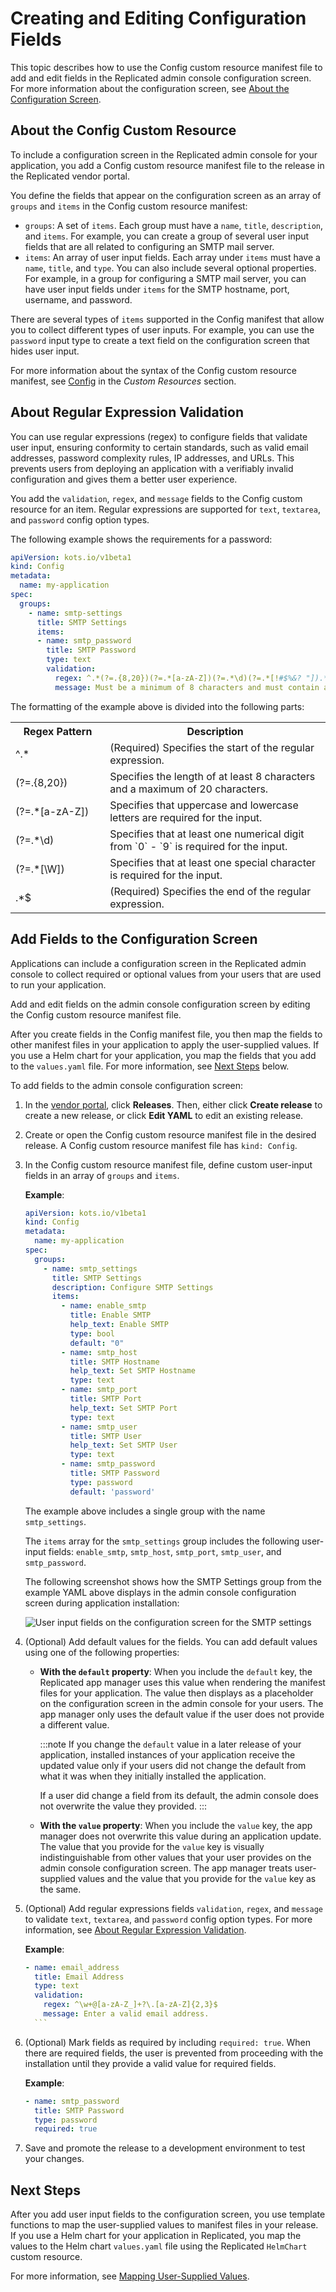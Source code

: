 # Creating and Editing Configuration Fields

This topic describes how to use the Config custom resource manifest file to add and edit fields in the Replicated admin console configuration screen. For more information about the configuration screen, see [About the Configuration Screen](config-screen-about).

## About the Config Custom Resource

To include a configuration screen in the Replicated admin console for your application, you add a Config custom resource manifest file to the release in the Replicated vendor portal.

You define the fields that appear on the configuration screen as an array of `groups` and `items` in the Config custom resource manifest:
   * `groups`: A set of `items`. Each group must have a `name`, `title`, `description`, and `items`. For example, you can create a group of several user input fields that are all related to configuring an SMTP mail server.
   * `items`: An array of user input fields. Each array under `items` must have a `name`, `title`, and `type`. You can also include several optional properties. For example, in a group for configuring a SMTP mail server, you can have user input fields under `items` for the SMTP hostname, port, username, and password.

   There are several types of `items` supported in the Config manifest that allow you to collect different types of user inputs. For example, you can use the `password` input type to create a text field on the configuration screen that hides user input.

For more information about the syntax of the Config custom resource manifest, see [Config](../reference/custom-resource-config) in the _Custom Resources_ section.

## About Regular Expression Validation

You can use regular expressions (regex) to configure fields that validate user input, ensuring conformity to certain standards, such as valid email addresses, password complexity rules, IP addresses, and URLs. This prevents users from deploying an application with a verifiably invalid configuration and gives them a better user experience.

You add the `validation`, `regex`, and `message` fields to the Config custom resource for an item. Regular expressions are supported for `text`, `textarea`, and `password` config option types.

The following example shows the requirements for a password:

```yaml
apiVersion: kots.io/v1beta1
kind: Config
metadata:
  name: my-application
spec:
  groups:
    - name: smtp-settings
      title: SMTP Settings
      items:
      - name: smtp_password
        title: SMTP Password
        type: text
        validation:
          regex: ​^.*(?=.{8,20})(?=.*[a-zA-Z])(?=.*\d)(?=.*[!#$%&? "]).*$
          message: Must be a minimum of 8 characters and must contain a combination of uppercase, lowercase, numbers, and special characters.
```

The formatting of the example above is divided into the following parts: 

<table>
    <tr>
      <th width="30%">Regex Pattern</th>
      <th width="70%">Description</th>
    </tr>
    <tr>
      <td>^.*</td>
      <td>(Required) Specifies the start of the regular expression.</td>
    </tr>
    <tr>
      <td>(?=.{8,20})</td>
      <td>Specifies the length of at least 8 characters and a maximum of 20 characters.</td>
    </tr>
    <tr>
      <td>(?=.*[a-zA-Z])</td>
      <td>Specifies that uppercase and lowercase letters are required for the input.</td>
    </tr>
    <tr>
      <td>(?=.*\d)</td>
      <td>Specifies that at least one numerical digit from `0` - `9` is required for the input.</td>
    </tr>
    <tr>
      <td>(?=.*[\W])</td>
      <td>Specifies that at least one special character is required for the input.</td>
    </tr>
    <tr>
      <td>.*$</td>
      <td>(Required) Specifies the end of the regular expression.</td>
    </tr>
  </table>

## Add Fields to the Configuration Screen

Applications can include a configuration screen in the Replicated admin console to collect required or optional values from your users that are used to run your application.

Add and edit fields on the admin console configuration screen by editing the Config custom resource manifest file.

After you create fields in the Config manifest file, you then map the fields to other manifest files in your application to apply the user-supplied values. If you use a Helm chart for your application, you map the fields that you add to the `values.yaml` file. For more information, see [Next Steps](#next-steps) below.

To add fields to the admin console configuration screen:

1. In the [vendor portal](https://vendor.replicated.com/apps), click **Releases**. Then, either click **Create release** to create a new release, or click **Edit YAML** to edit an existing release.
1. Create or open the Config custom resource manifest file in the desired release. A Config custom resource manifest file has `kind: Config`.
1. In the Config custom resource manifest file, define custom user-input fields in an array of `groups` and `items`.

   **Example**:

   ```yaml
   apiVersion: kots.io/v1beta1
   kind: Config
   metadata:
     name: my-application
   spec:
     groups:
       - name: smtp_settings
         title: SMTP Settings
         description: Configure SMTP Settings
         items:
           - name: enable_smtp
             title: Enable SMTP
             help_text: Enable SMTP
             type: bool
             default: "0"
           - name: smtp_host
             title: SMTP Hostname
             help_text: Set SMTP Hostname
             type: text
           - name: smtp_port
             title: SMTP Port
             help_text: Set SMTP Port
             type: text
           - name: smtp_user
             title: SMTP User
             help_text: Set SMTP User
             type: text
           - name: smtp_password
             title: SMTP Password
             type: password
             default: 'password'
   ```

   The example above includes a single group with the name `smtp_settings`.

   The `items` array for the `smtp_settings` group includes the following user-input fields: `enable_smtp`, `smtp_host`, `smtp_port`, `smtp_user`, and `smtp_password`.

   The following screenshot shows how the SMTP Settings group from the example YAML above displays in the admin console configuration screen during application installation:

   ![User input fields on the configuration screen for the SMTP settings](../../static/images/config-screen-smtp-example-large.png)

1. (Optional) Add default values for the fields. You can add default values using one of the following properties:
   * **With the `default` property**: When you include the `default` key, the Replicated app manager uses this value when rendering the manifest files for your application. The value then displays as a placeholder on the configuration screen in the admin console for your users. The app manager only uses the default value if the user does not provide a different value.

     :::note
     If you change the `default` value in a later release of your application, installed instances of your application receive the updated value only if your users did not change the default from what it was when they initially installed the application.

     If a user did change a field from its default, the admin console does not overwrite the value they provided.
     :::

   * **With the `value` property**: When you include the `value` key, the app manager does not overwrite this value during an application update. The value that you provide for the `value` key is visually indistinguishable from other values that your user provides on the admin console configuration screen. The app manager treats user-supplied values and the value that you provide for the `value` key as the same.

1. (Optional) Add regular expressions fields `validation`, `regex`, and `message` to validate  `text`, `textarea`, and `password` config option types. For more information, see [About Regular Expression Validation](#about-regular=expression-validation).

    **Example**:

      ```yaml
      - name: email_address
        title: Email Address
        type: text
        validation:
          regex: ^\w+@[a-zA-Z_]+?\.[a-zA-Z]{2,3}$
          message: Enter a valid email address.
        ```  
1. (Optional) Mark fields as required by including `required: true`. When there are required fields, the user is prevented from proceeding with the installation until they provide a valid value for required fields.

   **Example**:

   ```yaml
   - name: smtp_password
     title: SMTP Password
     type: password
     required: true
    ```      

1. Save and promote the release to a development environment to test your changes.

## Next Steps

After you add user input fields to the configuration screen, you use template functions to map the user-supplied values to manifest files in your release. If you use a Helm chart for your application in Replicated, you map the values to the Helm chart `values.yaml` file using the Replicated `HelmChart` custom resource.

For more information, see [Mapping User-Supplied Values](config-screen-map-inputs).
